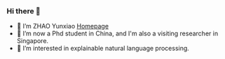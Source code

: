 ### Hi there 👋

<!--
[![tree's GitHub stats](https://github-readme-stats.vercel.app/api?username=yunxiaomr& hide=contribs,prs&show_icons=true&theme=radical)](https://github.com/anuraghazra/github-readme-stats)
[![Yunxiao's github activity graph](https://activity-graph.herokuapp.com/graph?username=ashutosh00710&theme=dracula)](https://github.com/ashutosh00710/github-readme-activity-graph)

-->
- 🔭 I’m ZHAO Yunxiao [Homepage](https://yunxiaomr.github.io/)
- 🌱 I’m now a Phd student in China, and I'm also a visiting researcher in Singapore.
- 🤔 I’m interested in explainable natural language processing. 


<!--
**yunxiaomr/yunxiaomr** is a ✨ _special_ ✨ repository because its `README.md` (this file) appears on your GitHub profile.

Here are some ideas to get you started:

- 🔭 I’m currently working on ...
- 🌱 I’m currently learning ...
- 👯 I’m looking to collaborate on ...
- 🤔 I’m looking for help with ...
- 💬 Ask me about ...
- 📫 How to reach me: ...
- 😄 Pronouns: ...
- ⚡ Fun fact: ...
-->

